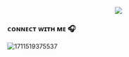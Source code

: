 <p align="center">
<img src="https://readme-typing-svg.herokuapp.com?color=Blue&RED=380&height=45&lines=Selamat+datang;Di+github+ku;Do+you+LOVE+me+📢⁉&center=true"></a>


### ᴄᴏɴɴᴇᴄᴛ ᴡɪᴛʜ ᴍᴇ 🎧
![1711519375537](https://github.com/FakeAXL00/FakeAXL00/assets/164671698/13f4b5b3-c69d-43b1-b5d6-5b3f78af9eef)
